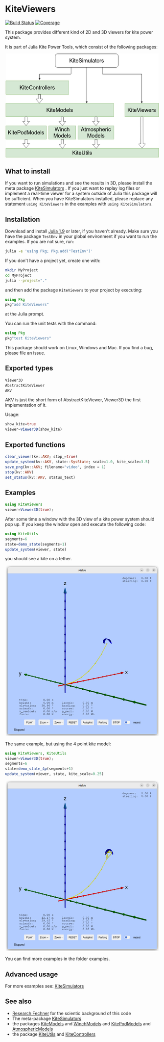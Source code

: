 # KiteViewers
[![Build Status](https://github.com/aenarete/KiteViewers.jl/actions/workflows/CI.yml/badge.svg?branch=main)](https://github.com/aenarete/KiteViewers.jl/actions/workflows/CI.yml?query=branch%3Amain)
[![Coverage](https://codecov.io/gh/aenarete/KiteViewers.jl/branch/main/graph/badge.svg)](https://codecov.io/gh/aenarete/KiteViewers.jl)

This package provides different kind of 2D and 3D viewers for kite power system.

It is part of Julia Kite Power Tools, which consist of the following packages:
<p align="center"><img src="./docs/kite_power_tools.png" width="500" /></p>

## What to install
If you want to run simulations and see the results in 3D, please install the meta package  [KiteSimulators](https://github.com/aenarete/KiteSimulators.jl) . If you just want to replay log files
or implement a real-time viewer for a system outside of Julia this package will be sufficient. When you have KiteSimulators installed, please replace
any statement `using KiteViewers` in the examples with `using KiteSimulators`.

## Installation
Download and install [Julia 1.9](http://www.julialang.org) or later, if you haven't already.
Make sure you have the package `TestEnv` in your global environment if you want to run the examples. If you are not sure, run:
```bash
julia -e 'using Pkg; Pkg.add("TestEnv")'
```
If you don't have a project yet, create one with:
```bash
mkdir MyProject
cd MyProject
julia --project="."
```
and then add the package `KiteViewers` to your project by executing:
```julia
using Pkg
pkg"add KiteViewers"
``` 
at the Julia prompt. 

You can run the unit tests with the command:
```julia
using Pkg
pkg"test KiteViewers"
```
This package should work on Linux, Windows and Mac. If you find a bug, please file an issue.

## Exported types
```julia
Viewer3D
AbstractKiteViewer
AKV
```
AKV is just the short form of AbstractKiteViewer, Viewer3D the first implementation of it.

Usage:
```julia
show_kite=true
viewer=Viewer3D(show_kite)
```

## Exported functions
```julia
clear_viewer(kv::AKV; stop_=true)
update_system(kv::AKV, state::SysState; scale=1.0, kite_scale=3.5)
save_png(kv::AKV; filename="video", index = 1)
stop(kv::AKV)
set_status(kv::AKV, status_text)
```

## Examples
```julia
using KiteViewers
viewer=Viewer3D(true);
```

After some time a window with the 3D view of a kite power system should pop up.
If you keep the window open and execute the following code:

```julia
using KiteUtils
segments=6
state=demo_state(segments+1)
update_system(viewer, state)
```

you should see a kite on a tether.
<p align="center"><img src="./kite_1p.png" width="500" /></p>

The same example, but using the 4 point kite model:

```julia
using KiteViewers, KiteUtils
viewer=Viewer3D(true);
segments=6
state=demo_state_4p(segments+1)
update_system(viewer, state, kite_scale=0.25)
```
<p align="center"><img src="./kite_4p.png" width="500" /></p>

You can find more examples in the folder examples.

## Advanced usage
For more examples see: [KiteSimulators](https://github.com/aenarete/KiteSimulators.jl)


## See also
- [Research Fechner](https://research.tudelft.nl/en/publications/?search=Uwe+Fechner&pageSize=50&ordering=rating&descending=true) for the scientic background of this code
- The meta-package  [KiteSimulators](https://github.com/aenarete/KiteSimulators.jl)
- the packages [KiteModels](https://github.com/ufechner7/KiteModels.jl) and [WinchModels](https://github.com/aenarete/WinchModels.jl) and [KitePodModels](https://github.com/aenarete/KitePodModels.jl) and [AtmosphericModels](https://github.com/aenarete/AtmosphericModels.jl)
- the package [KiteUtils](https://github.com/ufechner7/KiteUtils.jl) and [KiteControllers](https://github.com/aenarete/KiteControllers.jl)